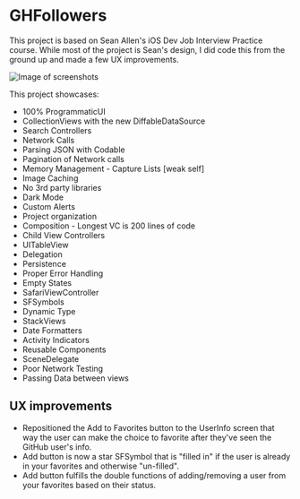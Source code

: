 # GHFollowers

This project is based on Sean Allen's iOS Dev Job Interview Practice course. While most of the project is Sean's design, I did code this from the ground up and made a few UX improvements.

![Image of screenshots](https://user-images.githubusercontent.com/29626980/97947899-a00aaa80-1d43-11eb-9cf4-5c430eeae426.png)

This project showcases:

- 100% ProgrammaticUI
- CollectionViews with the new DiffableDataSource
- Search Controllers
- Network Calls
- Parsing JSON with Codable
- Pagination of Network calls
- Memory Management - Capture Lists [weak self]
- Image Caching
- No 3rd party libraries
- Dark Mode
- Custom Alerts
- Project organization
- Composition - Longest VC is 200 lines of code
- Child View Controllers
- UITableView
- Delegation
- Persistence
- Proper Error Handling
- Empty States
- SafariViewController
- SFSymbols
- Dynamic Type
- StackViews
- Date Formatters
- Activity Indicators
- Reusable Components
- SceneDelegate
- Poor Network Testing
- Passing Data between views

## UX improvements

- Repositioned the Add to Favorites button to the UserInfo screen that way the user can make the choice to favorite after they've seen the GitHub user's info. 
- Add button is now a star SFSymbol that is "filled in" if the user is already in your favorites and otherwise "un-filled".
- Add button fulfills the double functions of adding/removing a user from your favorites based on their status.
